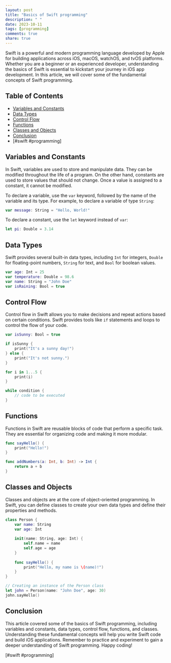 ```yaml
---
layout: post
title: "Basics of Swift programming"
description: " "
date: 2023-10-11
tags: [programming]
comments: true
share: true
---
```


Swift is a powerful and modern programming language developed by Apple for building applications across iOS, macOS, watchOS, and tvOS platforms. Whether you are a beginner or an experienced developer, understanding the basics of Swift is essential to kickstart your journey in iOS app development. In this article, we will cover some of the fundamental concepts of Swift programming.

## Table of Contents

- [Variables and Constants](#variables-and-constants)
- [Data Types](#data-types)
- [Control Flow](#control-flow)
- [Functions](#functions)
- [Classes and Objects](#classes-and-objects)
- [Conclusion](#conclusion)
- [#swift #programming]

## Variables and Constants

In Swift, variables are used to store and manipulate data. They can be modified throughout the life of a program. On the other hand, constants are used to store values that should not change. Once a value is assigned to a constant, it cannot be modified.

To declare a variable, use the `var` keyword, followed by the name of the variable and its type. For example, to declare a variable of type `String`:

```swift
var message: String = "Hello, World!"
```

To declare a constant, use the `let` keyword instead of `var`:

```swift
let pi: Double = 3.14
```

## Data Types

Swift provides several built-in data types, including `Int` for integers, `Double` for floating-point numbers, `String` for text, and `Bool` for boolean values.

```swift
var age: Int = 25
var temperature: Double = 98.6
var name: String = "John Doe"
var isRaining: Bool = true
```

## Control Flow

Control flow in Swift allows you to make decisions and repeat actions based on certain conditions. Swift provides tools like `if` statements and loops to control the flow of your code.

```swift
var isSunny: Bool = true

if isSunny {
    print("It's a sunny day!")
} else {
    print("It's not sunny.")
}

for i in 1...5 {
    print(i)
}

while condition {
    // code to be executed
}
```

## Functions

Functions in Swift are reusable blocks of code that perform a specific task. They are essential for organizing code and making it more modular.

```swift
func sayHello() {
    print("Hello!")
}

func addNumbers(a: Int, b: Int) -> Int {
    return a + b
}
```

## Classes and Objects

Classes and objects are at the core of object-oriented programming. In Swift, you can define classes to create your own data types and define their properties and methods.

```swift
class Person {
    var name: String
    var age: Int
    
    init(name: String, age: Int) {
        self.name = name
        self.age = age
    }
    
    func sayHello() {
        print("Hello, my name is \(name)!")
    }
}

// Creating an instance of the Person class
let john = Person(name: "John Doe", age: 30)
john.sayHello()
```

## Conclusion

This article covered some of the basics of Swift programming, including variables and constants, data types, control flow, functions, and classes. Understanding these fundamental concepts will help you write Swift code and build iOS applications. Remember to practice and experiment to gain a deeper understanding of Swift programming. Happy coding!

[#swift #programming]